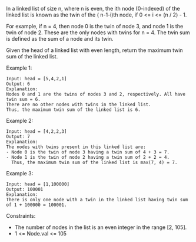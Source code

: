 In a linked list of size n, where n is even, the ith node (0-indexed) of the linked list is known as the twin of the (
n-1-i)th node, if 0 <= i <= (n / 2) - 1.

For example, if n = 4, then node 0 is the twin of node 3, and node 1 is the twin of node 2. These are the only nodes
with twins for n = 4. The twin sum is defined as the sum of a node and its twin.

Given the head of a linked list with even length, return the maximum twin sum of the linked list.

Example 1:

```
Input: head = [5,4,2,1]
Output: 6
Explanation:
Nodes 0 and 1 are the twins of nodes 3 and 2, respectively. All have twin sum = 6.
There are no other nodes with twins in the linked list.
Thus, the maximum twin sum of the linked list is 6.
```

Example 2:

```
Input: head = [4,2,2,3]
Output: 7
Explanation:
The nodes with twins present in this linked list are:
- Node 0 is the twin of node 3 having a twin sum of 4 + 3 = 7.
- Node 1 is the twin of node 2 having a twin sum of 2 + 2 = 4.
  Thus, the maximum twin sum of the linked list is max(7, 4) = 7.
```

Example 3:

```
Input: head = [1,100000]
Output: 100001
Explanation:
There is only one node with a twin in the linked list having twin sum of 1 + 100000 = 100001.
```

Constraints:

- The number of nodes in the list is an even integer in the range [2, 105].
- 1 <= Node.val <= 105